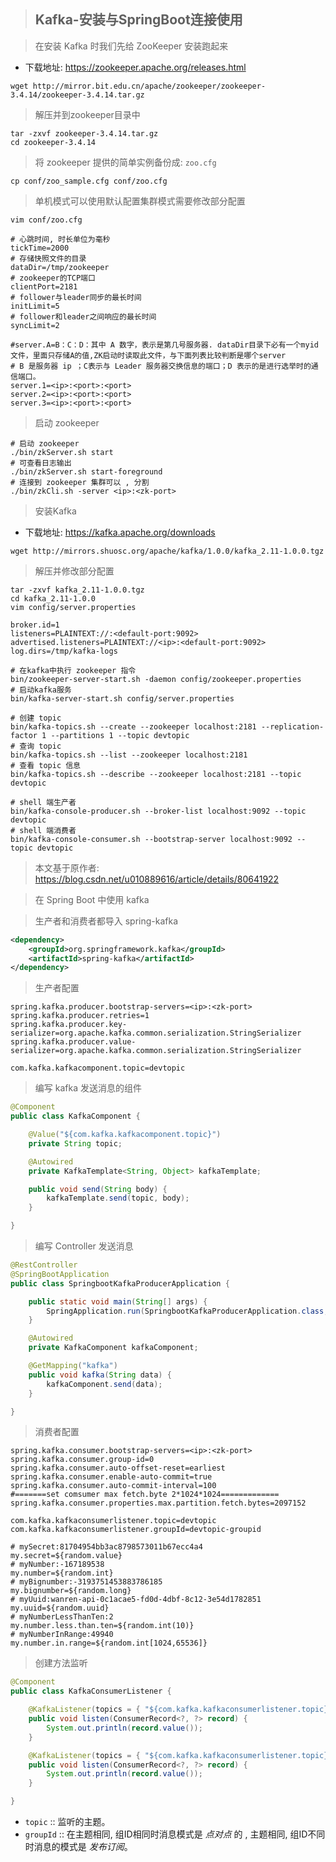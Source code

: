 > ## Kafka-安装与SpringBoot连接使用

> 在安装 Kafka 时我们先给 ZooKeeper 安装跑起来

* 下载地址: https://zookeeper.apache.org/releases.html

```shell
wget http://mirror.bit.edu.cn/apache/zookeeper/zookeeper-3.4.14/zookeeper-3.4.14.tar.gz
```

> 解压并到zookeeper目录中

```shell
tar -zxvf zookeeper-3.4.14.tar.gz
cd zookeeper-3.4.14
```

> 将 zookeeper 提供的简单实例备份成: `zoo.cfg`

```shell
cp conf/zoo_sample.cfg conf/zoo.cfg 
```

> 单机模式可以使用默认配置集群模式需要修改部分配置

```shell
vim conf/zoo.cfg

# 心跳时间, 时长单位为毫秒
tickTime=2000
# 存储快照文件的目录
dataDir=/tmp/zookeeper
# zookeeper的TCP端口
clientPort=2181
# follower与leader同步的最长时间
initLimit=5
# follower和leader之间响应的最长时间
syncLimit=2

#server.A=B：C：D：其中 A 数字，表示是第几号服务器. dataDir目录下必有一个myid文件，里面只存储A的值,ZK启动时读取此文件，与下面列表比较判断是哪个server
# B 是服务器 ip ；C表示与 Leader 服务器交换信息的端口；D 表示的是进行选举时的通信端口。
server.1=<ip>:<port>:<port>
server.2=<ip>:<port>:<port>
server.3=<ip>:<port>:<port>
```

> 启动 zookeeper

```shell
# 启动 zookeeper
./bin/zkServer.sh start
# 可查看日志输出
./bin/zkServer.sh start-foreground
# 连接到 zookeeper 集群可以 , 分割
./bin/zkCli.sh -server <ip>:<zk-port>
```

> 安装Kafka

* 下载地址: https://kafka.apache.org/downloads

```shell
wget http://mirrors.shuosc.org/apache/kafka/1.0.0/kafka_2.11-1.0.0.tgz
```

> 解压并修改部分配置

```shell
tar -zxvf kafka_2.11-1.0.0.tgz
cd kafka_2.11-1.0.0
vim config/server.properties

broker.id=1
listeners=PLAINTEXT://:<default-port:9092>
advertised.listeners=PLAINTEXT://<ip>:<default-port:9092>
log.dirs=/tmp/kafka-logs

# 在kafka中执行 zookeeper 指令
bin/zookeeper-server-start.sh -daemon config/zookeeper.properties
# 启动kafka服务
bin/kafka-server-start.sh config/server.properties

# 创建 topic
bin/kafka-topics.sh --create --zookeeper localhost:2181 --replication-factor 1 --partitions 1 --topic devtopic
# 查询 topic
bin/kafka-topics.sh --list --zookeeper localhost:2181
# 查看 topic 信息
bin/kafka-topics.sh --describe --zookeeper localhost:2181 --topic devtopic

# shell 端生产者
bin/kafka-console-producer.sh --broker-list localhost:9092 --topic devtopic
# shell 端消费者
bin/kafka-console-consumer.sh --bootstrap-server localhost:9092 --topic devtopic
```

> 本文基于原作者: https://blog.csdn.net/u010889616/article/details/80641922

> 在 Spring Boot 中使用 kafka

> 生产者和消费者都导入 spring-kafka

```xml
<dependency>
    <groupId>org.springframework.kafka</groupId>
    <artifactId>spring-kafka</artifactId>
</dependency>
```

> 生产者配置

```properties
spring.kafka.producer.bootstrap-servers=<ip>:<zk-port>
spring.kafka.producer.retries=1
spring.kafka.producer.key-serializer=org.apache.kafka.common.serialization.StringSerializer
spring.kafka.producer.value-serializer=org.apache.kafka.common.serialization.StringSerializer

com.kafka.kafkacomponent.topic=devtopic
```

> 编写 kafka 发送消息的组件

```java
@Component
public class KafkaComponent {

    @Value("${com.kafka.kafkacomponent.topic}")
    private String topic;

    @Autowired
    private KafkaTemplate<String, Object> kafkaTemplate;

    public void send(String body) {
        kafkaTemplate.send(topic, body);
    }

}
```

> 编写 Controller 发送消息

```java
@RestController
@SpringBootApplication
public class SpringbootKafkaProducerApplication {

    public static void main(String[] args) {
        SpringApplication.run(SpringbootKafkaProducerApplication.class, args);
    }

    @Autowired
    private KafkaComponent kafkaComponent;

    @GetMapping("kafka")
    public void kafka(String data) {
        kafkaComponent.send(data);
    }

}
```

> 消费者配置

```properties
spring.kafka.consumer.bootstrap-servers=<ip>:<zk-port>
spring.kafka.consumer.group-id=0
spring.kafka.consumer.auto-offset-reset=earliest
spring.kafka.consumer.enable-auto-commit=true
spring.kafka.consumer.auto-commit-interval=100
#=======set comsumer max fetch.byte 2*1024*1024=============
spring.kafka.consumer.properties.max.partition.fetch.bytes=2097152

com.kafka.kafkaconsumerlistener.topic=devtopic
com.kafka.kafkaconsumerlistener.groupId=devtopic-groupid

# mySecret:81704954bb3ac8798573011b67ecc4a4
my.secret=${random.value}
# myNumber:-167189538
my.number=${random.int}
# myBignumber:-3193751453883786185
my.bignumber=${random.long}
# myUuid:wanren-api-0c1acae5-fd0d-4dbf-8c12-3e54d1782851
my.uuid=${random.uuid}
# myNumberLessThanTen:2
my.number.less.than.ten=${random.int(10)}
# myNumberInRange:49940
my.number.in.range=${random.int[1024,65536]}
```

> 创建方法监听

```java
@Component
public class KafkaConsumerListener {

    @KafkaListener(topics = { "${com.kafka.kafkaconsumerlistener.topic}" })
    public void listen(ConsumerRecord<?, ?> record) {
        System.out.println(record.value());
    }

    @KafkaListener(topics = { "${com.kafka.kafkaconsumerlistener.topic}" }, groupId = "${com.kafka.kafkaconsumerlistener.groupId}")
    public void listen(ConsumerRecord<?, ?> record) {
        System.out.println(record.value());
    }

}
```

* `topic` :: 监听的主题。
* `groupId` :: 在主题相同, 组ID相同时消息模式是 *点对点* 的 , 主题相同, 组ID不同时消息的模式是 *发布订阅*。

